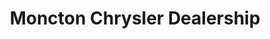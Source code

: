 ---
title: "Moncton Chrysler Dealership"
url: /moncton/moncton-chrysler-dealership/
shop: Autohaus
---